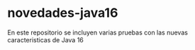 # novedades-java16
En este repositorio se incluyen varias pruebas con las nuevas caracteristicas de Java 16
